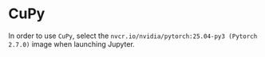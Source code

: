 # CuPy

In order to use `CuPy`, select the `nvcr.io/nvidia/pytorch:25.04-py3 (Pytorch 2.7.0)` image when launching Jupyter.

